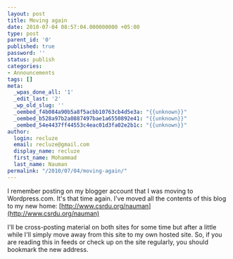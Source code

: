 ```yaml
---
layout: post
title: Moving again
date: 2010-07-04 08:57:04.000000000 +05:00
type: post
parent_id: '0'
published: true
password: ''
status: publish
categories:
- Announcements
tags: []
meta:
  _wpas_done_all: '1'
  _edit_last: '2'
  _wp_old_slug: ''
  _oembed_f4b084a90b5a8f5acbb10763cb4d5e3a: "{{unknown}}"
  _oembed_b528a97b2a0887497bae1a6550892e41: "{{unknown}}"
  _oembed_54e4437ff44553c4eac01d3fa02e2b1c: "{{unknown}}"
author:
  login: recluze
  email: recluze@gmail.com
  display_name: recluze
  first_name: Mohammad
  last_name: Nauman
permalink: "/2010/07/04/moving-again/"
---
```

I remember posting on my blogger account that I was moving to Wordpress.com. It's that time again. I've moved all the contents of this blog to my new home: [http://www.csrdu.org/nauman](http://www.csrdu.org/nauman)

I'll be cross-posting material on both sites for some time but after a little while I'll simply move away from this site to my own hosted site. So, if you are reading this in feeds or check up on the site regularly, you should bookmark the new address.

